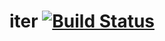 iter [![Build Status](https://travis-ci.org/nicklasnygren/iter.svg?branch=master)](https://travis-ci.org/nicklasnygren/iter)
====
